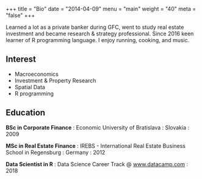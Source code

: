 +++
title = "Bio"
date = "2014-04-09"
menu = "main"
weight = "40"
meta = "false"
+++

Learned a lot as a private banker during GFC, went to study real estate investment and became research & strategy professional. Since 2016 keen learner of R programming language. I enjoy running, cooking, and music.

## Interest 
* Macroeconomics 
* Investment & Property Research
* Spatial Data 
* R programming 

## Education
**BSc in Corporate Finance**
: Economic University of Bratislava
: Slovakia
: 2009

**MSc in Real Estate Finance**
: IREBS - International Real Estate Business School in Regensburg
: Germany
: 2012

**Data Scientist in R**
: Data Science Career Track @ www.datacamp.com
: 2018
 




